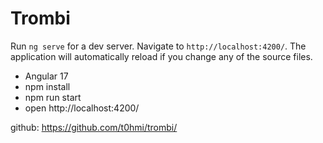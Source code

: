 # Trombi

Run `ng serve` for a dev server. Navigate to `http://localhost:4200/`. The application will automatically reload if you change any of the source files.

* Angular 17
* npm install
* npm run start
* open http://localhost:4200/
 
github: https://github.com/t0hmi/trombi/
